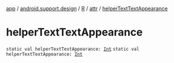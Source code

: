 [app](../../../index.md) / [android.support.design](../../index.md) / [R](../index.md) / [attr](index.md) / [helperTextTextAppearance](./helper-text-text-appearance.md)

# helperTextTextAppearance

`static val helperTextTextAppearance: `[`Int`](https://kotlinlang.org/api/latest/jvm/stdlib/kotlin/-int/index.html)
`static val helperTextTextAppearance: `[`Int`](https://kotlinlang.org/api/latest/jvm/stdlib/kotlin/-int/index.html)